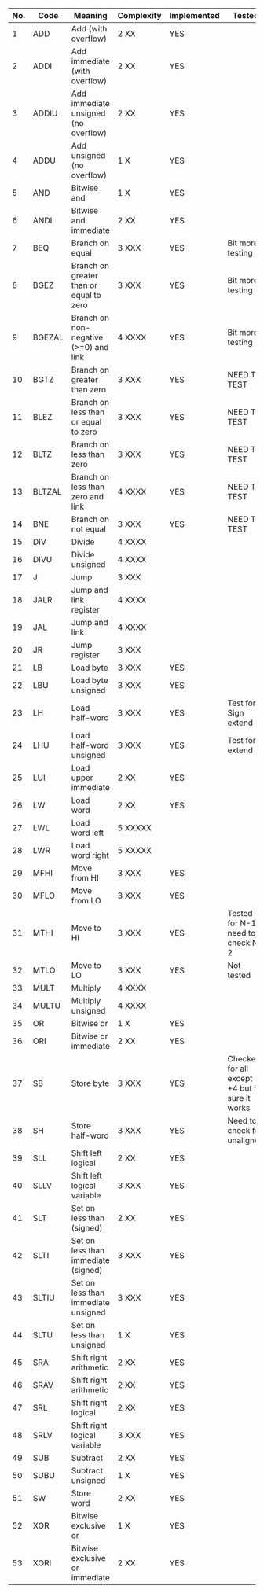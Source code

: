 

No.|Code  |   Meaning                                 | Complexity  | Implemented  | Tested   | New Test
---|------|-------------------------------------------|-------------|--------------|----------|----------
1|ADD   |  Add (with overflow)                      | 2  XX       | YES             |         | YES
2|ADDI  |  Add immediate (with overflow)            | 2  XX       | YES  	||YES
3|ADDIU |  Add immediate unsigned (no overflow)     | 2  XX       | YES |	| YES
4|ADDU  |  Add unsigned (no overflow)               | 1  X        | YES | | YES
5|AND   |  Bitwise and                              | 1  X        | YES | | YES
6|ANDI  |  Bitwise and immediate                    | 2  XX       | YES | | YES
7|BEQ   |  Branch on equal                          | 3  XXX      | YES | Bit more testing | UPDATED BEEQ
8|BGEZ  |  Branch on greater than or equal to zero  | 3  XXX      | YES | Bit more testing | YES
9|BGEZAL|  Branch on non-negative (>=0) and link    | 4  XXXX     | YES | Bit more testing | YES
10|BGTZ  |  Branch on greater than zero              | 3  XXX      | YES | NEED TO TEST | YES
11|BLEZ  |  Branch on less than or equal to zero     | 3  XXX      | YES | NEED TO TEST | YES
12|BLTZ  |  Branch on less than zero                 | 3  XXX      | YES | NEED TO TEST | YES
13|BLTZAL|  Branch on less than zero and link        | 4  XXXX     | YES | NEED TO TEST | YES
14|BNE   |  Branch on not equal                      | 3  XXX      | YES | NEED TO TEST | YES
15|DIV   |  Divide                                   | 4  XXXX     |     |
16|DIVU  |  Divide unsigned                          | 4  XXXX     |     |
17|J     |  Jump                                     | 3  XXX      |     |
18|JALR  |  Jump and link register                   | 4  XXXX     |     |
19|JAL   |  Jump and link                            | 4  XXXX     |     |
20|JR    |  Jump register                            | 3  XXX      |     |
21|LB    |  Load byte                                | 3  XXX      | YES | | YES
22|LBU   |  Load byte unsigned                       | 3  XXX      | YES    | | YES
23|LH    |  Load half-word                           | 3  XXX      | YES    | Test for Sign extend | YES
24|LHU   |  Load half-word unsigned                  | 3  XXX      | YES    | Test for 0 extend | YES
25|LUI   |  Load upper immediate                     | 2  XX       | YES    |
26|LW    |  Load word                                | 2  XX       | YES | | YES
27|LWL   |  Load word left                           | 5  XXXXX    |
28|LWR   |  Load word right                          | 5  XXXXX    |
29|MFHI  |  Move from HI                             | 3  XXX      | YES
30|MFLO  |  Move from LO                             | 3  XXX      | YES
31|MTHI  |  Move to HI                               | 3  XXX      | YES | Tested for N-1, need to check N-2 | YES
32|MTLO  |  Move to LO                               | 3  XXX      | YES | Not tested |YES
33|MULT  |  Multiply                                 | 4  XXXX     |
34|MULTU |  Multiply unsigned                        | 4  XXXX     |
35|OR    |  Bitwise or                               | 1  X        | YES | |YES
36|ORI   |  Bitwise or immediate                     | 2  XX       | YES | |YES
37|SB    |  Store byte                               | 3  XXX      | YES | Checked for all except +4 but im sure it works | YES
38|SH    |  Store half-word                          | 3  XXX      | YES | Need to check for unaligned | YES
39|SLL   |  Shift left logical                       | 2  XX       | YES | | YES
40|SLLV  |  Shift left logical variable              | 3  XXX      | YES | | YES
41|SLT   |  Set on less than (signed)                | 2  XX       | YES
42|SLTI  |  Set on less than immediate (signed)      | 3  XXX      | YES
43|SLTIU |  Set on less than immediate unsigned      | 3  XXX      | YES
44|SLTU  |  Set on less than unsigned                | 1  X        | YES
45|SRA   |  Shift right arithmetic                   | 2  XX       | YES
46|SRAV  |  Shift right arithmetic                   | 2  XX       | YES
47|SRL   |  Shift right logical                      | 2  XX       | YES
48|SRLV  |  Shift right logical variable             | 3  XXX      | YES
49|SUB   |  Subtract                                 | 2  XX       | YES
50|SUBU  |  Subtract unsigned                        | 1  X        | YES
51|SW    |  Store word                               | 2  XX       | YES
52|XOR   |  Bitwise exclusive or                     | 1  X        | YES
53|XORI  |  Bitwise exclusive or immediate           | 2  XX       | YES
